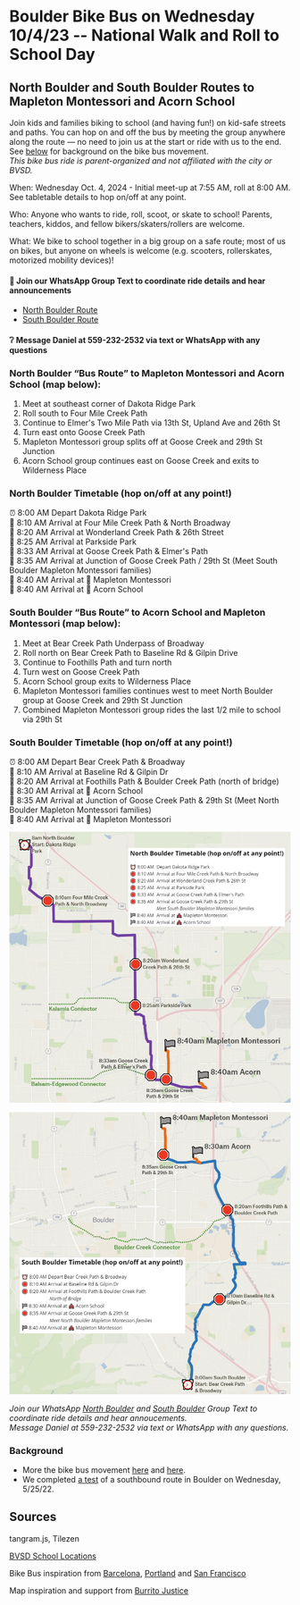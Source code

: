 # Boulder Bike Bus on Wednesday 10/4/23 -- National Walk and Roll to School Day
## North Boulder and South Boulder Routes to Mapleton Montessori and Acorn School

Join kids and families biking to school (and having fun!) on kid-safe streets and paths. You can hop on and off the bus by meeting the group anywhere along the route — no need to join us at the start or ride with us to the end. See [below](https://github.com/sheeter/boulder_bike_bus/blob/main/README.md#background) for background on the bike bus movement.   
*This bike bus ride is parent-organized and not affiliated with the city or BVSD.*

<!--- ### Dakota Ridge Park to Acorn School with service to Mapleton Montessori and schools along Elmer's TwoMile and Goose Creek Paths. --->  

When: Wednesday Oct. 4, 2024 - Initial meet-up at 7:55 AM, roll at 8:00 AM. See tabletable details to hop on/off at any point.  

Who: Anyone who wants to ride, roll, scoot, or skate to school! Parents, teachers, kiddos, and fellow bikers/skaters/rollers are welcome.

What: We bike to school together in a big group on a safe route; most of us on bikes, but anyone on wheels is welcome (e.g. scooters, rollerskates, motorized mobility devices)!

#### 💬 Join our WhatsApp Group Text to coordinate ride details and hear announcements
* [North Boulder Route](https://chat.whatsapp.com/JwwTZQnzupG5rmS3lVhVQ5)
* [South Boulder Route](https://chat.whatsapp.com/HCWOhsPoq3oBJiPli9CAo6)
#### ❔ Message Daniel at 559-232-2532 via text or WhatsApp with any questions

### North Boulder “Bus Route” to Mapleton Montessori and Acorn School (map below):
1. Meet at southeast corner of Dakota Ridge Park
2. Roll south to Four Mile Creek Path
3. Continue to Elmer's Two Mile Path via 13th St, Upland Ave and 26th St
4. Turn east onto Goose Creek Path
5. Mapleton Montessori group splits off at Goose Creek and 29th St Junction
6. Acorn School group continues east on Goose Creek and exits to Wilderness Place

<!--- ### Initial Southbound Crosstown “Bus Route” (map below): --->
<!--- 1. Meet at Parkside Park and 26th Street --->
<!--- 2. Roll south onto Elmer's Two Mile Path --->
<!--- 3. Turn east onto Goose Creek --->
<!--- 4. Turn south onto Foothills Path --->
<!--- 5. Continue south on Bear Creek Trail --->
<!--- 6. Turn west onto Skunk Creek Greenway --->
<!--- 7. Arrive at BCSIS/High Peaks Elementary --->

### North Boulder Timetable (hop on/off at any point!)

⏰ 8:00 AM Depart Dakota Ridge Park  
🛑 8:10 AM Arrival at Four Mile Creek Path & North Broadway  
🛑 8:20 AM Arrival at Wonderland Creek Path & 26th Street  
🛑 8:25 AM Arrival at Parkside Park  
🛑 8:33 AM Arrival at Goose Creek Path & Elmer's Path  
🛑 8:35 AM Arrival at Junction of Goose Creek Path / 29th St (Meet South Boulder Mapleton Montessori families)  
🏁 8:40 AM Arrival at 🏫 Mapleton Montessori  
🏁 8:40 AM Arrival at 🏫 Acorn School  
<!---🛑 8:35 AM Arrival at Junction of Goose Creek Path / Balsam & Edgewood Connector--->
<!---🛑 8:50 AM Arrival at Junction of Skunk Creek Path / Boulder Creek Path--->
<!---🏁 9:00 AM Arrival at 🏫 BCSIS/High Peaks Elementary--->

### South Boulder “Bus Route” to Acorn School and Mapleton Montessori (map below):
1. Meet at Bear Creek Path Underpass of Broadway
2. Roll north on Bear Creek Path to Baseline Rd & Gilpin Drive
3. Continue to Foothills Path and turn north
4. Turn west on Goose Creek Path
5. Acorn School group exits to Wilderness Place
6. Mapleton Montessori families continues west to meet North Boulder group at Goose Creek and 29th St Junction
7. Combined Mapleton Montessori group rides the last 1/2 mile to school via 29th St

### South Boulder Timetable (hop on/off at any point!)

⏰ 8:00 AM Depart Bear Creek Path & Broadway  
🛑 8:10 AM Arrival at Baseline Rd & Gilpin Dr  
🛑 8:20 AM Arrival at Foothills Path & Boulder Creek Path (north of bridge)  
🏁 8:30 AM Arrival at 🏫 Acorn School  
🛑 8:35 AM Arrival at Junction of Goose Creek Path & 29th St (Meet North Boulder Mapleton Montessori families)  
🏁 8:40 AM Arrival at 🏫 Mapleton Montessori  

[![screenshot](https://raw.githubusercontent.com/sheeter/boulder_bike_bus/main/images/North%20boulder%202023%201002.jpeg)]([https://sheeter.github.io/boulder_bike_bus/map#14.208333333333334/40.0462/-105.2724](https://raw.githubusercontent.com/sheeter/boulder_bike_bus/main/images/North%20boulder%202023%201002.jpeg))

[![screenshot](https://raw.githubusercontent.com/sheeter/boulder_bike_bus/main/images/South%20Boulder%202023%201002.png)]([https://sheeter.github.io/boulder_bike_bus/map#14.208333333333334/40.0462/-105.2724](https://raw.githubusercontent.com/sheeter/boulder_bike_bus/main/images/South%20Boulder%202023%201002.png))

<!--- ### [Zoomable map](https://sheeter.github.io/boulder_bike_bus/map#14.208333333333334/40.0462/-105.2724) *with marching ants to indicate direction of route* --->
<!--- [![screenshot](https://raw.githubusercontent.com/sheeter/boulder_bike_bus/main/images/Screenshot%202023-09-25%20221050%20route.png)](https://sheeter.github.io/boulder_bike_bus/map#14.208333333333334/40.0462/-105.2724) --->

*Join our WhatsApp [North Boulder](https://chat.whatsapp.com/JwwTZQnzupG5rmS3lVhVQ5) and [South Boulder](https://chat.whatsapp.com/HCWOhsPoq3oBJiPli9CAo6) Group Text to coordinate ride details and hear annoucements.*  
*Message Daniel at 559-232-2532 via text or WhatsApp with any questions.*

### Background
* More the bike bus movement [here](https://www.bloomberg.com/news/features/2022-02-10/kids-board-bike-trains-from-barcelona-to-san-francisco) and [here](https://www.youtube.com/watch?v=kT_GwQfoomw).  
* We completed [a test](https://twitter.com/BoulderBikeBus/status/1529523741297889280) of a southbound route in Boulder on Wednesday, 5/25/22. 

<!--- ### Additional Schools Served --->
<!--- If parents volunteer to lead, the route can include additional service to the following schools: Snow Lion Preschool, Columbine Elementary, Boulder Bilingual Preschool and Whittier Elementary. --->
 
<!--- "Add to your calendar" --->

<!---[![Twitter URL](https://img.shields.io/twitter/url/https/twitter.com/boulderbikebus.svg?style=social&label=Follow%20%40boulderbikebus)](https://twitter.com/boulderbikebus)--->

<!--- *Questions, suggestions, or press inquiries? Send a Twitter DM.* --->

<!---<iframe src='https://sheeter.github.io/boulder_bike_bus/map#14/40.0332/-105.2629' width='100%' height=‘600'> </iframe>--->

<!--- Please text 559-232-2532 if you're interested in leading a route to your school or have suggestions to make the rides more accessible and inclusive. --->

## Sources

tangram.js, Tilezen

[BVSD School Locations](https://bvsdschools.maps.arcgis.com/apps/webappviewer/index.html?id=9217a1d6a88a4b769c38495617983d9f)

Bike Bus inspiration from [Barcelona](https://twitter.com/bicibuseixample), [Portland](https://www.tiktok.com/@coachbalto?lang=en) and [San Francisco](https://kidsafesf.com/bike-bus)

Map inspiration and support from [Burrito Justice](https://twitter.com/burritojustice)
